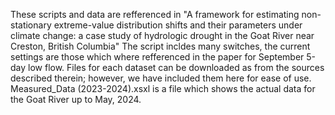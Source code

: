 These scripts and data are refferenced in "A framework for estimating non-stationary extreme-value distribution shifts and their parameters under climate change: a case study of hydrologic drought in the Goat River near Creston, British Columbia" The script incldes many switches, the current settings are those which where refferenced in the paper for September 5-day low flow. Files for each dataset can be downloaded as from the sources described therein; however, we have included them here for ease of use. Measured_Data (2023-2024).xsxl is a file which shows the actual data for the Goat River up to May, 2024. 
